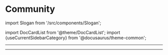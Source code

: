 # Community

import Slogan from '/src/components/Slogan';

import DocCardList from '@theme/DocCardList';
import {useCurrentSidebarCategory} from '@docusaurus/theme-common';

<DocCardList items={useCurrentSidebarCategory().items}/>

---
<Slogan/>

---